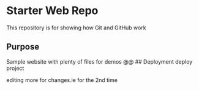 # Starter Web Repo

This repository is for showing how Git and GitHub work

## Purpose

Sample website with plenty of files for demos
@@ ## Deployment 
deploy project
 
editing more for changes.ie for the 2nd time
